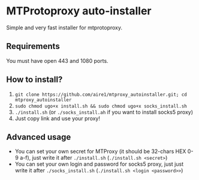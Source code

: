 # MTProtoproxy auto-installer #

Simple and very fast installer for mtprotoproxy.

## Requirements ##

You must have open 443 and 1080 ports.

## How to install? ##

1. `git clone https://github.com/aire1/mtproxy_autoinstaller.git; cd mtproxy_autoinstaller`
2. `sudo chmod ugo+x install.sh && sudo chmod ugo+x socks_install.sh`
3. `./install.sh` (or `./socks_install.ah` if you want to install socks5 proxy)
4. Just copy link and use your proxy!

## Advanced usage ##
- You can set your own secret for MTProxy (it should be 32-chars HEX 0-9 a-f), just write it after `./install.sh` 
(`./install.sh <secret>`)
- You can set your own login and password for socks5 proxy, just just write it after `./socks_install.sh` 
(`./install.sh <login <password>>`)
